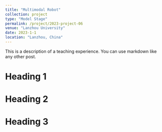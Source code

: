 ```yaml
---
title: "Multimodal Robot"
collection: project
type: "Model Stage"
permalink: /project/2023-project-06
venue: "Lanzhou University"
date: 2023-1-1
location: "Lanzhou, China"
---
```


This is a description of a teaching experience. You can use markdown like any other post.

Heading 1
======

Heading 2
======

Heading 3
======
